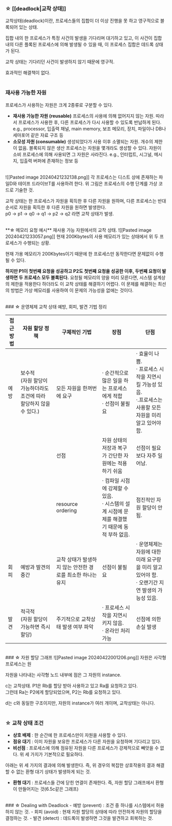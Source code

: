 ### ☆ [[deadlock|교착 상태]]
교착상태(deadlock)이란, 프로세스들의 집합이 더 이상 진행을 못 하고 영구적으로 블록되어 있는 상태.   

집합 내의 한 프로세스가 특정 사건의 발생을 기다리며 대기하고 있고, 이 사건이 집합 내의 다른 플록된 프로세스에 의해 발생될 수 있을 때, 이 프로세스 집합은 데드록 상태가 된다. 

교착 상태는 기다리던 사건이 발생하지 않기 때문에 영구적.    

효과적인 해결책이 없다.    
<br>
### 재사용 가능한 자원
프로세스가 사용하는 자원은 크게 2종류로 구분할 수 있다.
- **재사용 가능한 자원 (reusable)**
	프로세스의 사용에 의해 없어지지 않는 자원.
	따라서 프로세스가 사용한 후, 다른 프로세스가 다시 사용할 수 있도록 반납하게 된다. 
	e.g., processor, 입출력 채널, main memory, 보조 메모리, 장치, 파일이나 DB나 세마포어 같은 자료 구조 등
- **소모성 자원 (consumable)**
	생성되었다가 사용 이후 소멸되는 자원. 개수의 제한이 없음.
	블록되지 않은 생산 프로세스는 자원을 몇개라도 생성할 수 있다.
	자원이 소비 프로세스에 의해 사용되면 그 자원은 사라진다. 
	e.g., 인터럽트, 시그널, 메시지, 입출력 버퍼에 존재하는 정보 등
<br>
![[Pasted image 20240421232138.png]]  
각 프로세스는 디스트 상에 존재하는 파일D와 테이프 드라이브T를 사용하려 한다. 
위 그림은 프로세스의 수행 단계를 가상 코드로 기술한 것.    

교착 상태는 한 프로세스가 자원을 획득한 후 다른 자원을 원하며, 다른 프로세스는 반대 순서로 자원을 획득한 후 다른 자원을 원하면 발생한다.   
p0 → p1 → q0 → q1 → p2 → q2 라면 교착 상태가 발생.    

<br>
**☆ 메모리 요청 예시**
재사용 가능 자원에서의 교착 상태.   
![[Pasted image 20240421233057.png]]
현재 200Kbytes의 사용 메모리가 있는 상태에서 위 두 프로세스가 수행되는 상황.   

현재 가용 메모리가 200Kbytes이기 때문에 한 프로세스만 동작한다면 문제없이 수행될 수 있다.    

**하지만 P1이 첫번째 요청을 성공하고 P2도 첫번째 요청을 성공한 이후, 두번째 요청이 발생하면 두 프로세스 모두 블록된다.**
요청될 메모리의 양을 미리 모른다면, 시스템 설계상의 제한을 적용한다 하더라도 이 교착 상태를 해결하기 어렵다. 이 문제를 해결하는 최선의 방법은 가상 메모리를 사용하여 이 문제의 가능성을 없애는 것이다.   

<br>
### ☆ 운영체제 교착 상태 예방, 회피, 발견 기법 정리

| 접근 방법 | 자원 할당 정책                                      | 구체적인 기법                           | 장점                                                           | 단점                                                                        |
| ----- | --------------------------------------------- | --------------------------------- | ------------------------------------------------------------ | ------------------------------------------------------------------------- |
| 예방    | 보수적 <br/>(자원 할당이 가능하더라도 조건에 따라 할당하지 않을 수 있다.) | 모든 자원을 한꺼번에 요구                    | · 순간적으로 많은 일을 하는 프로세스에게 적합<br/>· 선점이 불필요                     | · 효율이 나쁨.<br/>· 프로세스 시작을 지연시킬 가능성 있음.<br/>·.프로세스는 사용할 모든 자원을 미리 알고 있어야 함. |
|       |                                               | 선점                                | 자원 상태의 저장과 복구가 간단한 자원에는 적용하기 쉬움                              | 선점이 필요보다 자주 일어남.                                                          |
|       |                                               | resource ordering                 | · 컴파일 시점에 강제할 수 있음.<br/>· 시스템의 설계 시점에 문제를 해결했기 때문에 동적 부하 없음. | 점진적인 자원 할당이 안 됨.                                                          |
| 회피    | 예방과 발견의 중간                                    | 교착 상태가 발생하지 않는 안전한 경로를 최소한 하나는 유지 | 선점이 불필요                                                      | · 운영체제는 자원에 대한 미래 요구량을 미리 알고 있어야 함.<br/>· 오랜기간 지연 발생의 가능성 있음.             |
| 발견    | 적극적 <br/>(자원 할당이 가능하면 즉시 할당)                  | 주기적으로 교착상태 발생 여부 파악               | · 프로세스 시작을 지연시키지 않음. <br/>· 온라인 처리 가능                        | 선점에 의한 손실 발생                                                              |
<br>
### ☆ 자원 할당 그래프
![[Pasted image 20240422001206.png]]
자원은 사각형
프로세스는 원

자원을 나타내는 사각형 노드 내부에 점은 그 자원의 instance.   

c는 교착상태. P1은 Rb를 할당 받아 사용하고 있고 Ra를 요청하고 있다.   
그런데 Ra는 P2에게 할당되었으며, P2는 Rb를 요청하고 있다. 

d는 c와 동일한 구조이지만, 자원의 instance가 여러 개이며, 교착상태는 아니다.    
<br>
### ☆ 교착 상태 조건
- **상호 배제** : 한 순간에 한 프로세스만이 자원을 사용할 수 있다.
- **점유 대기** : 이미 자원을 보유한 프로세스가 다른 자원을 요청하며 기다리고 있다.
- **비선점** : 프로세스에 의해 점유된 자원을 다른 프로세스가 강제적으로 빼앗을 수 없다.
위 세 가지가 기본적으로 필요하다. 

아래는 위 세 가지의 결과에 의해 발생한다. 즉, 위 경우의 복잡한 상호작용의 결과 해결할 수 없는 환형 대기 상태가 발생하게 되는 것. 
- **환형 대기** : 프로세스들 간에 닫힌 연결이 존재한다. 즉, 자원 할당 그래프에서 환형이 만들어지는 것(6.5c같은 그래프)
<br>
### ☆ Dealing with Deadlock
- 예방 (prevent) : 조건 중 하나를 시스템에서 허용하지 않는 것.
- 회피 (avoid) : 현재 자원 할당의 상태에 따라 안전하게 자원의 할당을 결정하는 것.
- 발견 (detect) : 데드록이 발생하면 그것을 발견하고 회복하는 것.